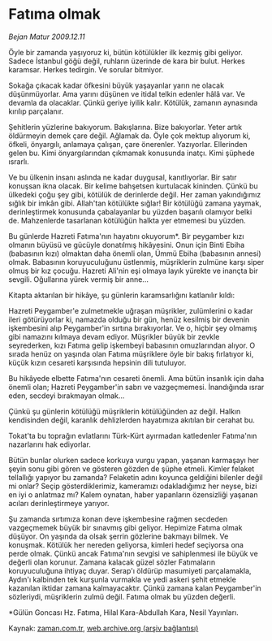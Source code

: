 # Fatıma olmak

*Bejan Matur 2009.12.11*

<tr><td class="metin" colspan="2" style="padding-top: 20px; padding-left: 5px; ">Öyle bir zamanda yaşıyoruz ki, bütün kötülükler ilk kezmiş gibi geliyor. Sadece İstanbul göğü değil, ruhların üzerinde de kara bir bulut. Herkes karamsar. Herkes tedirgin. Ve sorular bitmiyor.</td></tr><tr><td class="metin" colspan="2" style="padding-top: 20px; padding-left: 5px; "><p>Sokağa çıkacak kadar öfkesini büyük yaşayanlar yarın ne olacak düşünmüyorlar. Ama yarını düşünen ve itidal telkin edenler hâlâ var. Ve devamla da olacaklar. Çünkü geriye iyilik kalır. Kötülük, zamanın aynasında kırılıp parçalanır.
<p>Şehitlerin yüzlerine bakıyorum. Bakışlarına. Bize bakıyorlar. Yeter artık öldürmeyin demek çare değil. Ağlamak da. Öyle çok mektup alıyorum ki, öfkeli, önyargılı, anlamaya çalışan, çare önerenler. Yazıyorlar. Ellerinden gelen bu. Kimi önyargılarından çıkmamak konusunda inatçı. Kimi şüphede ısrarlı.
<p>Ve bu ülkenin insanı aslında ne kadar duygusal, kanıtlıyorlar. Bir satır konuşsan ikna olacak. Bir kelime bahşetsen kurtulacak kininden. Çünkü bu ülkedeki çoğu şey gibi, kötülük de derinlerde değil. Her zaman yakındığımız sığlık bir imkân gibi. Allah'tan kötülükte sığlar! Bir kötülüğü zamana yaymak, derinleştirmek konusunda çabalayanlar bu yüzden başarılı olamıyor belki de. Mahzenlerde tasarlanan kötülüğün halkta yer etmemesi bu yüzden.
<p>Bu günlerde Hazreti Fatıma'nın hayatını okuyorum*. Bir peygamber kızı olmanın büyüsü ve gücüyle donatılmış hikâyesini. Onun için Binti Ebiha (babasının kızı) olmaktan daha önemli olan, Ümmü Ebiha (babasının annesi) olmak. Babasının koruyuculuğunu üstlenmiş, müşriklerin zulmüne karşı siper olmuş bir kız çocuğu. Hazreti Ali'nin eşi olmaya layık yürekte ve inançta bir sevgili. Oğullarına yürek vermiş bir anne...
<p>Kitapta aktarılan bir hikâye, şu günlerin karamsarlığını katlanılır kıldı:
<p>Hazreti Peygamber'e zulmetmekle uğraşan müşrikler, zulümlerini o kadar ileri götürüyorlar ki, namazda olduğu bir gün, henüz kesilmiş bir devenin işkembesini alıp Peygamber'in sırtına bırakıyorlar. Ve o, hiçbir şey olmamış gibi namazını kılmaya devam ediyor. Müşrikler büyük bir zevkle seyrederken, kızı Fatıma gelip işkembeyi babasının omuzlarından alıyor. O sırada henüz on yaşında olan Fatıma müşriklere öyle bir bakış fırlatıyor ki, küçük kızın cesareti karşısında hepsinin dili tutuluyor.
<p>Bu hikâyede elbette Fatıma'nın cesareti önemli. Ama bütün insanlık için daha önemli olan; Hazreti Peygamber'in sabrı ve vazgeçmemesi. İnandığında ısrar eden, secdeyi bırakmayan olmak...
<p>Çünkü şu günlerin kötülüğü müşriklerin kötülüğünden az değil. Halkın kendisinden değil, karanlık dehlizlerden hayatımıza akıtılan bir cerahat bu.
<p>Tokat'ta bu toprağın evlatlarını Türk-Kürt ayırmadan katledenler Fatıma'nın nazarlarını hak ediyorlar.
<p>Bütün bunlar olurken sadece korkuya vurgu yapan, yaşanan karmaşayı her şeyin sonu gibi gören ve gösteren gözden de şüphe etmeli. Kimler felaket tellallığı yapıyor bu zamanda? Felaketin adını koyunca geldiğini bilenler değil mi onlar? Seçip gösterdiklerimiz, kameramızı odakladığımız her neyse, bizi en iyi o anlatmaz mı? Kalem oynatan, haber yapanların özensizliği yaşanan acıları derinleştirmeye yarıyor.
<p>Şu zamanda sırtımıza konan deve işkembesine rağmen secdeden vazgeçmemek büyük bir sınavmış gibi geliyor. Hepimize Fatıma olmak düşüyor. On yaşında da olsak şerrin gözlerine bakmayı bilmek. Ve konuşmak. Kötülük her nereden geliyorsa, kimleri hedef seçiyorsa ona perde olmak. Çünkü ancak Fatıma'nın sevgisi ve sahiplenmesi ile büyük ve değerli olan korunur. Zamana kalacak güzel sözler Fatımaların koruyuculuğuna ihtiyaç duyar. Serap'ı öldürüp masumiyeti parçalamakla, Aydın'ı kalbinden tek kurşunla vurmakla ve yedi askeri şehit etmekle kazanılan iktidar zamana kalmayacaktır. Çünkü zamana kalan Peygamber'in sözleriydi, müşriklerin zulmü değil. Fatıma olmak bu yüzden değerli.
<p>*Gülün Goncası Hz. Fatıma, Hilal Kara-Abdullah Kara, Nesil Yayınları. <br/></p></p></p></p></p></p></p></p></p></p></p></p></td></tr>

Kaynak: [zaman.com.tr](http://zaman.com.tr/yazar.do?yazino=925855), [web.archive.org (arşiv bağlantısı)](http://web.archive.org/web/20100115003607/http://www.zaman.com.tr:80/yazar.do?yazino=925855)
